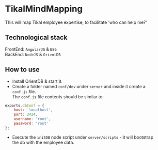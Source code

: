 # TikalMindMapping

This will map Tikal employee expertise, to facilitate 'who can help me?'

## Technological stack  
FrontEnd: `AngularJS` & `ES6`  
BackEnd: `NodeJS` & `OrientDB`

## How to use  
* Install OrientDB & start it.  
* Create a folder named `conf/dev` under `server` and inside it create a `conf.js` file.  
  The `conf.js` file contents should be similar to:  
```javascript  
exports.dbConf = {
    host: 'localhost',
    port: 2424,
    username: 'root',
    password: 'root'
};
```
* Execute the `initDB` node script under `server/scripts` - it will bootstrap the db with the employee data.  
